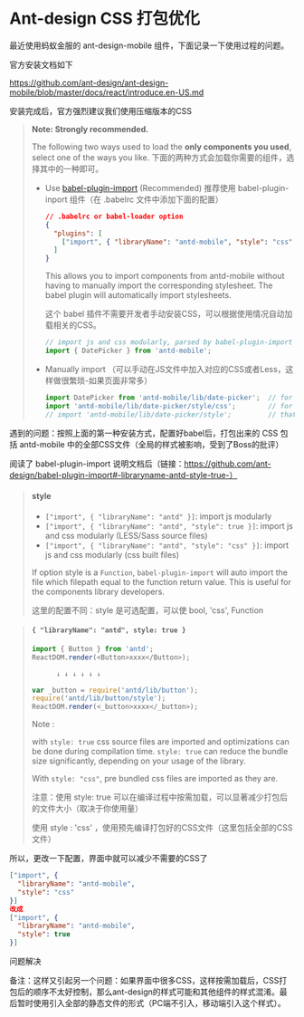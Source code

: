 # Ant-design CSS 打包优化

最近使用蚂蚁金服的 ant-design-mobile 组件，下面记录一下使用过程的问题。

官方安装文档如下

https://github.com/ant-design/ant-design-mobile/blob/master/docs/react/introduce.en-US.md

安装完成后，官方强烈建议我们使用压缩版本的CSS

> **Note: Strongly recommended.**
>
> The following two ways used to load the **only components you used**, select one of the ways you like. 下面的两种方式会加载你需要的组件，选择其中的一种即可。
>
> - Use [babel-plugin-import](https://github.com/ant-design/babel-plugin-import) (Recommended) 推荐使用 babel-plugin-inport 组件（在 .babelrc 文件中添加下面的配置）
>
>   ```json
>   // .babelrc or babel-loader option
>   {
>     "plugins": [
>       ["import", { "libraryName": "antd-mobile", "style": "css" }] // `style: true` for less
>     ]
>   }
>   ```
>
>   This allows you to import components from antd-mobile without having to manually import the corresponding stylesheet. The babel plugin will automatically import stylesheets.
>
>   这个 babel 插件不需要开发者手动安装CSS，可以根据使用情况自动加载相关的CSS。
>
>   ```js
>   // import js and css modularly, parsed by babel-plugin-import
>   import { DatePicker } from 'antd-mobile';
>   ```
>
> - Manually import （可以手动在JS文件中加入对应的CSS或者Less，这样做很繁琐-如果页面非常多）
>
>   ```js
>   import DatePicker from 'antd-mobile/lib/date-picker';  // for js
>   import 'antd-mobile/lib/date-picker/style/css';        // for css
>   // import 'antd-mobile/lib/date-picker/style';         // that will import less
>   ```

遇到的问题：按照上面的第一种安装方式，配置好babel后，打包出来的 CSS 包括 antd-mobile 中的全部CSS文件（全局的样式被影响，受到了Boss的批评）

阅读了 babel-plugin-import 说明文档后（链接：https://github.com/ant-design/babel-plugin-import#-libraryname-antd-style-true-）

> #### style
>
> - `["import", { "libraryName": "antd" }]`: import js modularly
> - `["import", { "libraryName": "antd", "style": true }]`: import js and css modularly (LESS/Sass source files)
> - `["import", { "libraryName": "antd", "style": "css" }]`: import js and css modularly (css built files)
>
> If option style is a `Function`, `babel-plugin-import` will auto import the file which filepath equal to the function return value. This is useful for the components library developers.
>
> 这里的配置不同：style 是可选配置，可以使 bool, 'css', Function 

> #### `{ "libraryName": "antd", style: true }`
>
> ```js
> import { Button } from 'antd';
> ReactDOM.render(<Button>xxxx</Button>);
> 
>       ↓ ↓ ↓ ↓ ↓ ↓
> 
> var _button = require('antd/lib/button');
> require('antd/lib/button/style');
> ReactDOM.render(<_button>xxxx</_button>);
> ```
>
> Note : 
>
> with `style: true` css source files are imported and optimizations can be done during compilation time. `style: true` can reduce the bundle size significantly, depending on your usage of the library.
>
> With `style: "css"`, pre bundled css files are imported as they are.
>
> 注意：使用 style: true 可以在编译过程中按需加载，可以显著减少打包后的文件大小（取决于你使用量）
>
> 使用 style : 'css' ，使用预先编译打包好的CSS文件（这里包括全部的CSS文件）

所以，更改一下配置，界面中就可以减少不需要的CSS了

~~~json
["import", {
  "libraryName": "antd-mobile",
  "style": "css"
}]
改成
["import", {
  "libraryName": "antd-mobile",
  "style": true
}]
~~~

问题解决

备注：这样又引起另一个问题：如果界面中很多CSS，这样按需加载后，CSS打包后的顺序不太好控制，那么ant-design的样式可能和其他组件的样式混淆。最后暂时使用引入全部的静态文件的形式（PC端不引入，移动端引入这个样式）。